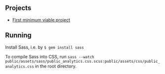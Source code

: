 
## Projects
* [First minimum viable project](https://github.com/GSA/public_analytics/blob/master/MVP-1.md)

## Running
Install Sass, i.e. by `$ gem install sass`

To compile Sass into CSS, run `sass --watch public/assets/sass/public_analytics.css.scss:public/assets/css/public_analytics.css` in the root directory.
